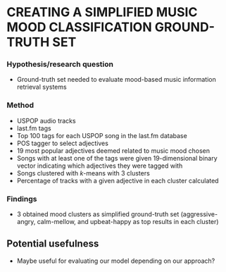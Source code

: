 # CREATING A SIMPLIFIED MUSIC MOOD CLASSIFICATION GROUND-TRUTH SET

### Hypothesis/research question
- Ground-truth set needed to evaluate mood-based music information retrieval systems

### Method
- USPOP audio tracks
- last.fm tags
- Top 100 tags for each USPOP song in the last.fm database
- POS tagger to select adjectives
- 19 most popular adjectives deemed related to music mood chosen
- Songs with at least one of the tags were given 19-dimensional binary vector indicating which adjectives they were tagged with
- Songs clustered with _k_-means with 3 clusters
- Percentage of tracks with a given adjective in each cluster calculated

### Findings
- 3 obtained mood clusters as simplified ground-truth set (aggressive-angry, calm-mellow, and upbeat-happy as top results in each cluster)

## Potential usefulness
- Maybe useful for evaluating our model depending on our approach?